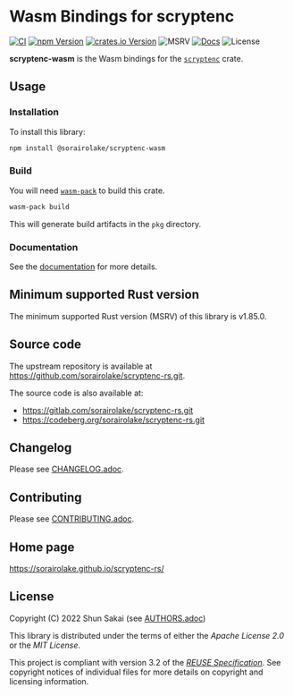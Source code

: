 <!--
SPDX-FileCopyrightText: 2022 Shun Sakai

SPDX-License-Identifier: Apache-2.0 OR MIT
-->

# Wasm Bindings for scryptenc

[![CI][ci-badge]][ci-url]
[![npm Version][npm-version-badge]][npm-version-url]
[![crates.io Version][crates-version-badge]][crates-version-url]
![MSRV][msrv-badge]
[![Docs][docs-badge]][docs-url]
![License][license-badge]

**scryptenc-wasm** is the Wasm bindings for the [`scryptenc`] crate.

## Usage

### Installation

To install this library:

```sh
npm install @sorairolake/scryptenc-wasm
```

### Build

You will need [`wasm-pack`] to build this crate.

```sh
wasm-pack build
```

This will generate build artifacts in the `pkg` directory.

### Documentation

See the [documentation][docs-url] for more details.

## Minimum supported Rust version

The minimum supported Rust version (MSRV) of this library is v1.85.0.

## Source code

The upstream repository is available at
<https://github.com/sorairolake/scryptenc-rs.git>.

The source code is also available at:

- <https://gitlab.com/sorairolake/scryptenc-rs.git>
- <https://codeberg.org/sorairolake/scryptenc-rs.git>

## Changelog

Please see [CHANGELOG.adoc].

## Contributing

Please see [CONTRIBUTING.adoc].

## Home page

<https://sorairolake.github.io/scryptenc-rs/>

## License

Copyright (C) 2022 Shun Sakai (see [AUTHORS.adoc])

This library is distributed under the terms of either the _Apache License 2.0_
or the _MIT License_.

This project is compliant with version 3.2 of the [_REUSE Specification_]. See
copyright notices of individual files for more details on copyright and
licensing information.

[ci-badge]: https://img.shields.io/github/actions/workflow/status/sorairolake/scryptenc-rs/CI.yaml?branch=develop&style=for-the-badge&logo=github&label=CI
[ci-url]: https://github.com/sorairolake/scryptenc-rs/actions?query=branch%3Adevelop+workflow%3ACI++
[npm-version-badge]: https://img.shields.io/npm/v/%40sorairolake%2Fscryptenc-wasm?style=for-the-badge&logo=npm
[npm-version-url]: https://www.npmjs.com/package/@sorairolake/scryptenc-wasm
[crates-version-badge]: https://img.shields.io/crates/v/scryptenc-wasm?style=for-the-badge&logo=rust
[crates-version-url]: https://crates.io/crates/scryptenc-wasm
[msrv-badge]: https://img.shields.io/crates/msrv/scryptenc-wasm?style=for-the-badge&logo=rust
[docs-badge]: https://img.shields.io/docsrs/scryptenc-wasm?style=for-the-badge&logo=docsdotrs&label=Docs.rs
[docs-url]: https://docs.rs/scryptenc-wasm
[license-badge]: https://img.shields.io/crates/l/scryptenc-wasm?style=for-the-badge
[`scryptenc`]: https://crates.io/crates/scryptenc
[`wasm-pack`]: https://rustwasm.github.io/wasm-pack/
[CHANGELOG.adoc]: https://github.com/sorairolake/scryptenc-rs/blob/develop/crates/wasm/CHANGELOG.adoc
[CONTRIBUTING.adoc]: https://github.com/sorairolake/scryptenc-rs/blob/develop/CONTRIBUTING.adoc
[AUTHORS.adoc]: https://github.com/sorairolake/scryptenc-rs/blob/develop/AUTHORS.adoc
[_REUSE Specification_]: https://reuse.software/spec/

